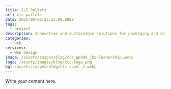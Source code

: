 ```yaml
---
title: CLC Pallets
url: clc-pallets
date: 2025-06-05T23:23:00.000Z
tags:
  - project
description: Innovative and sustainable solutions for packaging and shipping
categories:
  - web
services:
  - Web Design
image: /assets/images/blog/clc_pp009_jbp-leadership.webp
logo: /assets/images/blog/clc-logo.png
bg: /assets/images/blog/clc-cover-2.webp
---
```

Write your content here.
